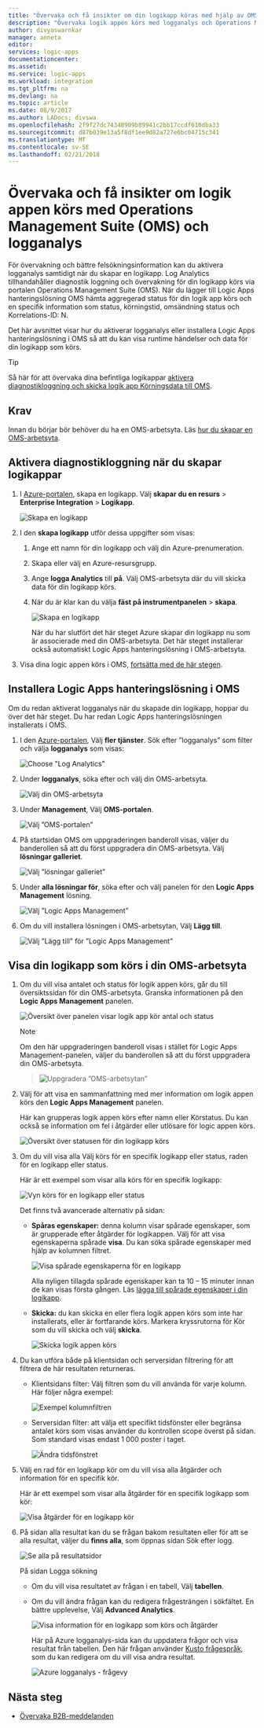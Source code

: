 ```yaml
---
title: "Övervaka och få insikter om din logikapp köras med hjälp av OMS - Azure Logic Apps | Microsoft Docs"
description: "Övervaka logik appen körs med logganalys och Operations Management Suite (OMS) för att få insikter och bättre felsökning information för felsökning och diagnostik"
author: divyaswarnkar
manager: anneta
editor: 
services: logic-apps
documentationcenter: 
ms.assetid: 
ms.service: logic-apps
ms.workload: integration
ms.tgt_pltfrm: na
ms.devlang: na
ms.topic: article
ms.date: 08/9/2017
ms.author: LADocs; divswa
ms.openlocfilehash: 2f9f27dc74348909b89941c2bb17ccdf610dba33
ms.sourcegitcommit: d87b039e13a5f8df1ee9d82a727e6bc04715c341
ms.translationtype: MT
ms.contentlocale: sv-SE
ms.lasthandoff: 02/21/2018
---
```

# <a name="monitor-and-get-insights-about-logic-app-runs-with-operations-management-suite-oms-and-log-analytics"></a>Övervaka och få insikter om logik appen körs med Operations Management Suite (OMS) och logganalys

För övervakning och bättre felsökningsinformation kan du aktivera logganalys samtidigt när du skapar en logikapp. Log Analytics tillhandahåller diagnostik loggning och övervakning för din logikapp körs via portalen Operations Management Suite (OMS). När du lägger till Logic Apps hanteringslösning OMS hämta aggregerad status för din logik app körs och en specifik information som status, körningstid, omsändning status och Korrelations-ID: N.

Det här avsnittet visar hur du aktiverar logganalys eller installera Logic Apps hanteringslösning i OMS så att du kan visa runtime händelser och data för din logikapp som körs.

 > [!TIP]
 > Så här för att övervaka dina befintliga logikappar [aktivera diagnostikloggning och skicka logik app Körningsdata till OMS](../logic-apps/logic-apps-monitor-your-logic-apps.md#azure-diagnostics).

## <a name="requirements"></a>Krav

Innan du börjar bör behöver du ha en OMS-arbetsyta. Läs [hur du skapar en OMS-arbetsyta](../log-analytics/log-analytics-get-started.md). 

## <a name="turn-on-diagnostics-logging-when-creating-logic-apps"></a>Aktivera diagnostikloggning när du skapar logikappar

1. I [Azure-portalen](https://portal.azure.com), skapa en logikapp. Välj **skapar du en resurs** > **Enterprise Integration** > **Logikapp**.

   ![Skapa en logikapp](media/logic-apps-monitor-your-logic-apps-oms/find-logic-apps-azure.png)

2. I den **skapa logikapp** utför dessa uppgifter som visas:

   1. Ange ett namn för din logikapp och välj din Azure-prenumeration. 
   2. Skapa eller välj en Azure-resursgrupp.
   3. Ange **logga Analytics** till **på**. 
   Välj OMS-arbetsyta där du vill skicka data för din logikapp körs. 
   4. När du är klar kan du välja **fäst på instrumentpanelen** > **skapa**.

      ![Skapa en logikapp](./media/logic-apps-monitor-your-logic-apps-oms/create-logic-app.png)

      När du har slutfört det här steget Azure skapar din logikapp nu som är associerade med din OMS-arbetsyta. 
      Det här steget installerar också automatiskt Logic Apps hanteringslösning i OMS-arbetsyta.

3. Visa dina logic appen körs i OMS, [fortsätta med de här stegen](#view-logic-app-runs-oms).

## <a name="install-the-logic-apps-management-solution-in-oms"></a>Installera Logic Apps hanteringslösning i OMS

Om du redan aktiverat logganalys när du skapade din logikapp, hoppar du över det här steget. Du har redan Logic Apps hanteringslösningen installerats i OMS.

1. I den [Azure-portalen](https://portal.azure.com), Välj **fler tjänster**. Sök efter ”logganalys” som filter och välja **logganalys** som visas:

   ![Choose "Log Analytics"](media/logic-apps-monitor-your-logic-apps-oms/find-log-analytics.png)

2. Under **logganalys**, söka efter och välj din OMS-arbetsyta. 

   ![Välj din OMS-arbetsyta](media/logic-apps-monitor-your-logic-apps-oms/select-logic-app.png)

3. Under **Management**, Välj **OMS-portalen**.

   ![Välj ”OMS-portalen”](media/logic-apps-monitor-your-logic-apps-oms/oms-portal-page.png)

4. På startsidan OMS om uppgraderingen banderoll visas, väljer du banderollen så att du först uppgradera din OMS-arbetsyta. Välj **lösningar galleriet**.

   ![Välj ”lösningar galleriet”](media/logic-apps-monitor-your-logic-apps-oms/solutions-gallery.png)

5. Under **alla lösningar för**, söka efter och välj panelen för den **Logic Apps Management** lösning.

   ![Välj ”Logic Apps Management”](media/logic-apps-monitor-your-logic-apps-oms/logic-apps-management-tile2.png)

6. Om du vill installera lösningen i OMS-arbetsytan, Välj **Lägg till**.

   ![Välj ”Lägg till” för ”Logic Apps Management”](media/logic-apps-monitor-your-logic-apps-oms/add-logic-apps-management-solution.png)

<a name="view-logic-app-runs-oms"></a>

## <a name="view-your-logic-app-runs-in-your-oms-workspace"></a>Visa din logikapp som körs i din OMS-arbetsyta

1. Om du vill visa antalet och status för logik appen körs, går du till översiktssidan för din OMS-arbetsyta. Granska informationen på den **Logic Apps Management** panelen.

   ![Översikt över panelen visar logik app kör antal och status](media/logic-apps-monitor-your-logic-apps-oms/overview.png)

   > [!Note]
   > Om den här uppgraderingen banderoll visas i stället för Logic Apps Management-panelen, väljer du banderollen så att du först uppgradera din OMS-arbetsyta.
  
   > ![Uppgradera ”OMS-arbetsytan”](media/logic-apps-monitor-your-logic-apps-oms/oms-upgrade-banner.png)

2. Välj för att visa en sammanfattning med mer information om logik appen körs den **Logic Apps Management** panelen.

   Här kan grupperas logik appen körs efter namn eller Körstatus. Du kan också se information om fel i åtgärder eller utlösare för logic appen körs.

   ![Översikt över statusen för din logikapp körs](media/logic-apps-monitor-your-logic-apps-oms/logic-apps-runs-summary.png)
   
3. Om du vill visa alla Välj körs för en specifik logikapp eller status, raden för en logikapp eller status.

   Här är ett exempel som visar alla körs för en specifik logikapp:

   ![Vyn körs för en logikapp eller status](media/logic-apps-monitor-your-logic-apps-oms/logic-app-run-details.png)

   Det finns två avancerade alternativ på sidan:
   * **Spåras egenskaper:** denna kolumn visar spårade egenskaper, som är grupperade efter åtgärder för logikappen. Välj för att visa egenskaperna spårade **visa**. Du kan söka spårade egenskaper med hjälp av kolumnen filtret.
   
     ![Visa spårade egenskaperna för en logikapp](media/logic-apps-monitor-your-logic-apps-oms/logic-app-tracked-properties.png)

     Alla nyligen tillagda spårade egenskaper kan ta 10 – 15 minuter innan de kan visas första gången. Läs [lägga till spårade egenskaper i din logikapp](logic-apps-monitor-your-logic-apps.md#azure-diagnostics-event-settings-and-details).

   * **Skicka:** du kan skicka en eller flera logik appen körs som inte har installerats, eller är fortfarande körs. Markera kryssrutorna för Kör som du vill skicka och välj **skicka**. 

     ![Skicka logik appen körs](media/logic-apps-monitor-your-logic-apps-oms/logic-app-resubmit.png)

4. Du kan utföra både på klientsidan och serversidan filtrering för att filtrera de här resultaten returneras.

   * Klientsidans filter: Välj filtren som du vill använda för varje kolumn. 
   Här följer några exempel:

     ![Exempel kolumnfiltren](media/logic-apps-monitor-your-logic-apps-oms/filters.png)

   * Serversidan filter: att välja ett specifikt tidsfönster eller begränsa antalet körs som visas använder du kontrollen scope överst på sidan. 
   Som standard visas endast 1 000 poster i taget. 
   
     ![Ändra tidsfönstret](media/logic-apps-monitor-your-logic-apps-oms/change-interval.png)
 
5. Välj en rad för en logikapp kör om du vill visa alla åtgärder och information för en specifik kör.

   Här är ett exempel som visar alla åtgärder för en specifik logikapp som kör:

   ![Visa åtgärder för en logikapp kör](media/logic-apps-monitor-your-logic-apps-oms/logic-app-action-details.png)
   
6. På sidan alla resultat kan du se frågan bakom resultaten eller för att se alla resultat, väljer du **finns alla**, som öppnas sidan Sök efter logg.
   
   ![Se alla på resultatsidor](media/logic-apps-monitor-your-logic-apps-oms/logic-app-seeall.png)
   
   På sidan Logga sökning
   * Om du vill visa resultatet av frågan i en tabell, Välj **tabellen**.
   * Om du vill ändra frågan kan du redigera frågesträngen i sökfältet. 
   En bättre upplevelse, Välj **Advanced Analytics**.

     ![Visa information för en logikapp som körs och åtgärder](media/logic-apps-monitor-your-logic-apps-oms/log-search-page.png)
     
     Här på Azure logganalys-sida kan du uppdatera frågor och visa resultat från tabellen. 
     Den här frågan använder [Kusto frågespråk](https://docs.loganalytics.io/docs/Language-Reference), som du kan redigera om du vill visa andra resultat. 

     ![Azure logganalys - frågevy](media/logic-apps-monitor-your-logic-apps-oms/query.png)

## <a name="next-steps"></a>Nästa steg

* [Övervaka B2B-meddelanden](../logic-apps/logic-apps-monitor-b2b-message.md)

